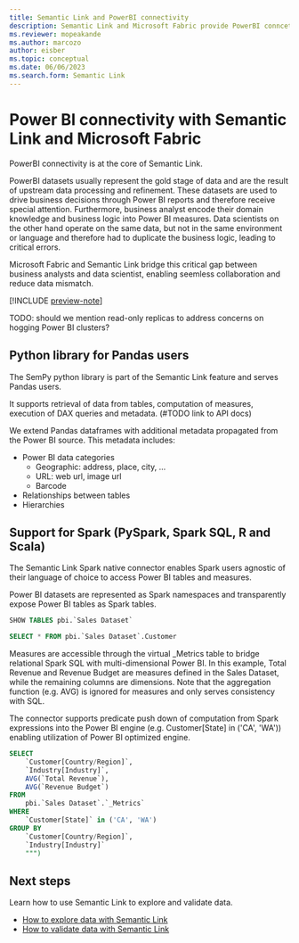 ```yaml
---
title: Semantic Link and PowerBI connectivity
description: Semantic Link and Microsoft Fabric provide PowerBI conncetivity
ms.reviewer: mopeakande
ms.author: marcozo
author: eisber
ms.topic: conceptual
ms.date: 06/06/2023
ms.search.form: Semantic Link
---
```


# Power BI connectivity with Semantic Link and Microsoft Fabric

PowerBI connectivity is at the core of Semantic Link.

PowerBI datasets usually represent the gold stage of data and are the result of upstream data processing and refinement.
These datasets are used to drive business decisions through Power BI reports and therefore receive special attention.
Furthermore, business analyst encode their domain knowledge and business logic into Power BI measures.
Data scientists on the other hand operate on the same data, but not in the same environment or language and therefore had to duplicate the business logic, leading to critical errors.

Microsoft Fabric and Semantic Link bridge this critical gap between business analysts and data scientist, enabling seemless collaboration and reduce data mismatch.

[!INCLUDE [preview-note](../includes/preview-note.md)]

TODO: should we mention read-only replicas to address concerns on hogging Power BI clusters?

## Python library for Pandas users

The SemPy python library is part of the Semantic Link feature and serves Pandas users.

It supports retrieval of data from tables, computation of measures, execution of DAX queries and metadata. (#TODO link to API docs)

We extend Pandas dataframes with additional metadata propagated from the Power BI source.
This metadata includes:

- Power BI data categories
  - Geographic: address, place, city, ... 
  - URL: web url, image url
  - Barcode
- Relationships between tables
- Hierarchies

## Support for Spark (PySpark, Spark SQL, R and Scala)

The Semantic Link Spark native connector enables Spark users agnostic of their language of choice to access Power BI tables and measures.

Power BI datasets are represented as Spark namespaces and transparently expose Power BI tables as Spark tables.

```sql
SHOW TABLES pbi.`Sales Dataset`

SELECT * FROM pbi.`Sales Dataset`.Customer
```

Measures are accessible through the virtual _Metrics table to bridge relational Spark SQL with multi-dimensional Power BI.
In this example, Total Revenue and Revenue Budget are measures defined in the Sales Dataset, while the remaining columns are dimensions.
Note that the aggregation function (e.g. AVG) is ignored for measures and only serves consistency with SQL.

The connector supports predicate push down of computation from Spark expressions into the Power BI engine (e.g. Customer[State] in ('CA', 'WA')) enabling utilization of Power BI optimized engine.

```sql
SELECT
    `Customer[Country/Region]`,
    `Industry[Industry]`,
    AVG(`Total Revenue`),
    AVG(`Revenue Budget`)
FROM
    pbi.`Sales Dataset`.`_Metrics`
WHERE
    `Customer[State]` in ('CA', 'WA')
GROUP BY
    `Customer[Country/Region]`,
    `Industry[Industry]`
    """)
```

<!-- 4. Next steps
Required. Provide at least one next step and no more than three. Include some 
context so the customer can determine why they would click the link.

-->

## Next steps
<!-- Add a context sentence for the following links -->
Learn how to use Semantic Link to explore and validate data.

- [How to explore data with Semantic Link](semantic-link-explore-data.md)
- [How to validate data with Semantic Link](semantic-link-validate-data.md)
